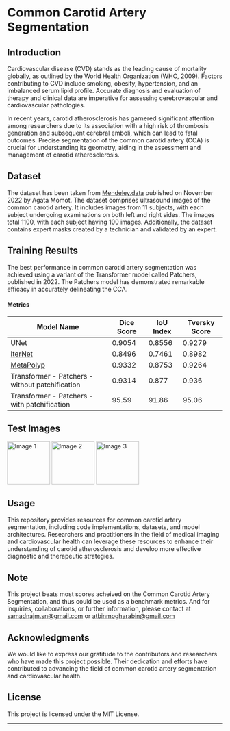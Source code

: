 # Common Carotid Artery Segmentation

## Introduction

Cardiovascular disease (CVD) stands as the leading cause of mortality globally, as outlined by the World Health Organization (WHO, 2009). Factors contributing to CVD include smoking, obesity, hypertension, and an imbalanced serum lipid profile. Accurate diagnosis and evaluation of therapy and clinical data are imperative for assessing cerebrovascular and cardiovascular pathologies.

In recent years, carotid atherosclerosis has garnered significant attention among researchers due to its association with a high risk of thrombosis generation and subsequent cerebral emboli, which can lead to fatal outcomes. Precise segmentation of the common carotid artery (CCA) is crucial for understanding its geometry, aiding in the assessment and management of carotid atherosclerosis.

## Dataset
The dataset has been taken from [Mendeley.data](https://data.mendeley.com/datasets/d4xt63mgjm/1) published on November 2022 by Agata Momot. The dataset comprises ultrasound images of the common carotid artery. It includes images from 11 subjects, with each subject undergoing examinations on both left and right sides. The images total 1100, with each subject having 100 images. Additionally, the dataset contains expert masks created by a technician and validated by an expert.

## Training Results

The best performance in common carotid artery segmentation was achieved using a variant of the Transformer model called Patchers, published in 2022. The Patchers model has demonstrated remarkable efficacy in accurately delineating the CCA.
#### Metrics


| Model Name            |  Dice Score | IoU Index | Tversky Score |
|-----------------------|-------------|-----------|---------------|
|    UNet               |    0.9054        |  0.8556         |       0.9279        |
| [IterNet](https://github.com/conscienceli/IterNet)|      0.8496       |    0.7461        |    0.8982           |
| [MetaPolyp](https://github.com/huyquoctrinh/MetaPolyp-CBMS2023)|  0.9332            |    0.8753        |  0.9264              |
|Transformer - Patchers - without patchification |   0.9314  |  0.877          |       0.936 |
|Transformer - Patchers -  with patchification|   95.59  |     91.86       |         95.06           |

## Test Images
<img src="image1.jpg" alt="Image 1" width="100" height="100"> <img src="image2.jpg" alt="Image 2" width="100" height="100"> <img src="image3.jpg" alt="Image 3" width="100" height="100">



## Usage

This repository provides resources for common carotid artery segmentation, including code implementations, datasets, and model architectures. Researchers and practitioners in the field of medical imaging and cardiovascular health can leverage these resources to enhance their understanding of carotid atherosclerosis and develop more effective diagnostic and therapeutic strategies.

## Note

This project beats most scores acheived on the Common Carotid Artery Segmentation, and thus could be used as a benchmark metrics. And for inquiries, collaborations, or further information, please contact at samadnajm.sn@gmail.com or atbinmogharabin@gmail.com

## Acknowledgments

We would like to express our gratitude to the contributors and researchers who have made this project possible. Their dedication and efforts have contributed to advancing the field of common carotid artery segmentation and cardiovascular health.



## License

This project is licensed under the MIT License.

---
